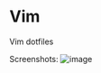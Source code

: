 # Vim
Vim dotfiles

Screenshots:
![image](https://user-images.githubusercontent.com/42199147/113473840-b194e180-949e-11eb-8a1c-e5cb274e6d00.png)
